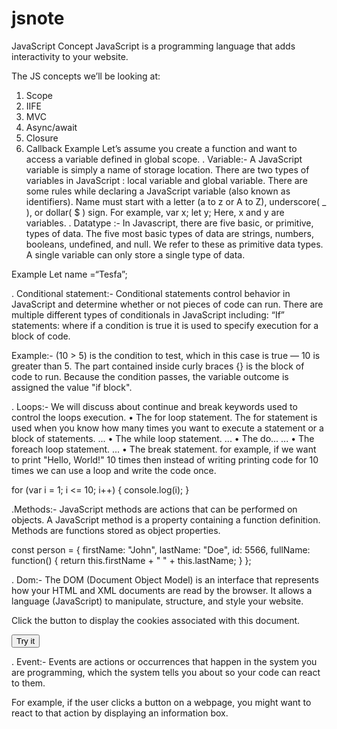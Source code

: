 # jsnote
JavaScript 
Concept JavaScript is a programming language that adds interactivity to your website.

The JS concepts we’ll be looking at:
 1. Scope
 2. IIFE
 3. MVC
 4. Async/await
 5. Closure
 6. Callback
Example
Let’s assume you create a function and want to access a variable defined in global scope.
. Variable:- A JavaScript variable is simply a name of storage location. There are two types of variables in JavaScript : local variable and global variable. There are some rules while declaring a JavaScript variable (also known as identifiers). Name must start with a letter (a to z or A to Z), underscore( _ ), or dollar( $ ) sign.
For example, var x; let y; Here, x and y are variables.
. Datatype :- In Javascript, there are five basic, or primitive, types of data. The five most basic types of data are strings, numbers, booleans, undefined, and null. We refer to these as primitive data types. A single variable can only store a single type of data.

Example Let name =“Tesfa”;

. Conditional statement:- Conditional statements control behavior in JavaScript and determine whether or not pieces of code can run. There are multiple different types of conditionals in JavaScript including: “If” statements: where if a condition is true it is used to specify execution for a block of code.

Example:- (10 > 5) is the condition to test, which in this case is true — 10 is greater than 5. The part contained inside curly braces {} is the block of code to run. Because the condition passes, the variable outcome is assigned the value "if block".

. Loops:- We will discuss about continue and break keywords used to control the loops execution.
 • The for loop statement. The for statement is used when you know how many times you want to execute a statement or a block of statements. ...
 • The while loop statement. ...
 • The do... ...
 • The foreach loop statement. ...
 • The break statement.
for example, if we want to print "Hello, World!" 10 times then instead of writing printing code for 10 times we can use a loop and write the code once.

for (var i = 1; i <= 10; i++) {
  console.log(i);
}

.Methods:- JavaScript methods are actions that can be performed on objects. A JavaScript method is a property containing a function definition. Methods are functions stored as object properties.

const person = {
  firstName: "John",
  lastName: "Doe",
  id: 5566,
  fullName: function() {
    return this.firstName + " " + this.lastName;
  }
};

. Dom:- The DOM (Document Object Model) is an interface that represents how your HTML and XML documents are read by the browser. It allows a language (JavaScript) to manipulate, structure, and style your website.

<html>
<body>

<p id="demo">Click the button to display the cookies associated with this document.</p>

<button onclick="myFunction()">Try it</button>

<script>
function myFunction() {
  document.getElementById("demo").innerHTML =
  "Cookies associated with this document: " + document.cookie;
}
</script>

. Event:- Events are actions or occurrences that happen in the system you are programming, which the system tells you about so your code can react to them. 

For example, if the user clicks a button on a webpage, you might want to react to that action by displaying an information box.
